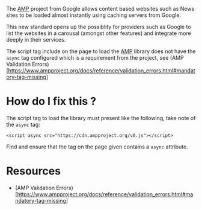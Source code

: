 The [AMP](https://www.ampproject.org/) project from Google allows content based websites such as News sites to be loaded almost instantly using caching servers from Google.

This new standard opens up the possiblity for providers such as Google to list the websites in a carousal (amongst other features) and integrate more deeply in their services.

The script tag include on the page to load the [AMP](https://www.ampproject.org/) library does not have the `async` tag configured which is a requirement from the project, see (AMP Validation Errors)[https://www.ampproject.org/docs/reference/validation_errors.html#mandatory-tag-missing]

# How do I fix this ?

The script tag to load the library must present like the following, take note of the `async` tag:

```
<script async src="https://cdn.ampproject.org/v0.js"></script>
```

Find and ensure that the tag on the page given contains a `async` attribute.

# Resources

* (AMP Validation Errors)[https://www.ampproject.org/docs/reference/validation_errors.html#mandatory-tag-missing]